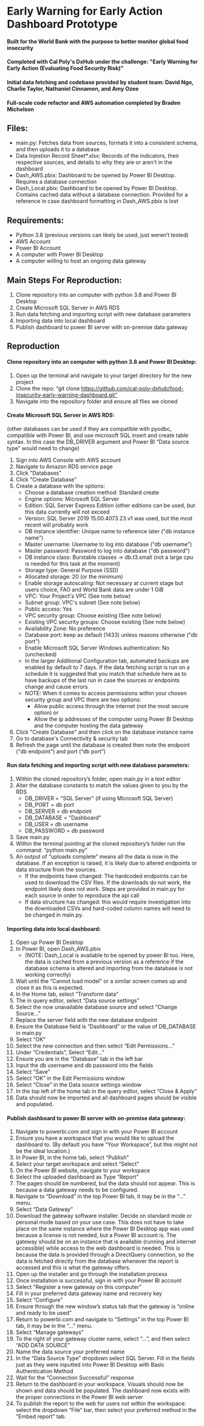 # Early Warning for Early Action Dashboard Prototype
#### Built for the World Bank with the purpose to better monitor global food insecurity
#### Completed with Cal Poly's DxHub under the challenge: "Early Warning for Early Action (Evaluating Food Security Risk)"
#### Initial data fetching and codebase provided by student team: David Ngo, Charlie Taylor,  Nathaniel Cinnamon, and Amy Ozee
#### Full-scale code refactor and AWS automation completed by Braden Michelson


## Files:
- main.py: Fetches data from sources, formats it into a consistent schema, and then uploads it to a database
- Data Injestion Record Sheet*.xlsx: Records of the indicators, their respective sources, and details to why they are or aren't in the dashboard
- Dash_AWS.pbix: Dashboard to be opened by Power BI Desktop. Requires a database connection
- Dash_Local.pbix: Dashboard to be opened by Power BI Desktop. Contains cached data without a database connection. Provided for a reference in case dashboard formatting in Dash_AWS.pbix is lost


## Requirements:
- Python 3.8 (previous versions can likely be used, just weren’t tested)
- AWS Account
- Power BI Account
- A computer with Power BI Desktop
- A computer willing to host an ongoing data gateway


## Main Steps For Reproduction:
1. Clone repository into an computer with python 3.8 and Power BI Desktop
2. Create Microsoft SQL Server in AWS RDS
3. Run data fetching and importing script with new database parameters
4. Importing data into local dashboard
5. Publish dashboard to power BI server with on-premise data gateway

## Reproduction

#### Clone repository into an computer with python 3.8 and Power BI Desktop:
1. Open up the terminal and navigate to your target directory for the new project
2. Clone the repo: “git clone https://github.com/cal-poly-dxhub/food-insecurity-early-warning-dashboard.git”
3. Navigate into the repository folder and ensure all files we cloned


#### Create Microsoft SQL Server in AWS RDS:
(other databases can be used if they are compatible with pyodbc, compatible with Power BI, and use microsoft SQL insert and create table syntax. In this case the DB_DRIVER argument and Power BI “Data source type” would need to change)
1. Sign into AWS Console with AWS account
2. Navigate to Amazon RDS service page
3. Click "Databases"
4. Click "Create Database"
5. Create a database with the options:
   - Choose a database creation method: Standard create
   - Engine options: Microsoft SQL Server
   - Edition: SQL Server Express Edition (other editions can be used, but this data currently will not exceed
   - Version: SQL Server 2019 15.00.4073.23.v1 was used, but the most recent will probably work
   - DB instance identifier: Unique name to reference later ("db instance name")
   - Master username: Username to log into database ("db username")
   - Master password: Password to log into database ("db password")
   - DB instance class: Burstable classes -> db.t3.small (not a large cpu is needed for this task at the moment)
   - Storage type: General Purpose (SSD)
   - Allocated storage: 20 (or the minimum)
   - Enable storage autoscaling: Not necessary at current stage but users choice, FAO and World Bank data are under 1 GiB
   - VPC: Your Project's VPC (See note below)
   - Subnet group: VPC's subnet (See note below)
   - Public access: Yes
   - VPC security group: Choose existing (See note below)
   - Existing VPC security groups: Choose existing (See note below)
   - Availability Zone: No preference
   - Database port: keep as default (1433) unless reasons otherwise ("db port")
   - Enable Microsoft SQL Server Windows authentication: No (unchecked)
   - In the larger Additional Configuration tab, automated backups are enabled by default to 7 days. If the data fetching script is run on a schedule it is suggested that you match that schedule here as to have backups of the last run in case the sources or endpoints change and cause errors
   - NOTE: When it comes to access permissions within your chosen security group and VPC there are two options:
     - Allow public access through the internet (not the most secure option) or
	 - Allow the ip addresses of the computer using Power BI Desktop and the computer hosting the data gateway
6. Click "Create Database" and then click on the database instance name
7. Go to database's Connectivity & security tab
8. Refresh the page until the database is created then note the endpoint ("db endpoint") and port (“db port”)


#### Run data fetching and importing script with new database parameters:
1. Within the cloned repository’s folder, open main.py in a text editor
2. Alter the database constants to match the values given to you by the RDS
   - DB_DRIVER = "SQL Server" (if using Microsoft SQL Server)
   - DB_PORT = db port
   - DB_SERVER = db endpoint
   - DB_DATABASE = "Dashboard"
   - DB_USER = db username
   - DB_PASSWORD = db password
3. Save main.py
4. Within the terminal pointing at  the cloned repository’s folder run the command: “python main.py”
5. An output of “uploads complete” means all the data is now in the database. If an exception is raised, it is likely due to altered endpoints or data structure from the sources. 
   - If the endpoints have changed: The hardcoded endpoints can be used to download the CSV files. If the downloads do not work, the endpoint likely does not work. Steps are provided in main.py for each source in order to reproduce the api call 
   - If data structure has changed: this would require investigation into the downloaded CSVs and hard-coded column names will need to be changed in main.py. 


#### Importing data into local dashboard:
1. Open up Power BI Desktop
2. In Power BI, open Dash_AWS.pbix
   - (NOTE: Dash_Local is available to be opened by power BI too. Here, the data is cached from a previous version as a reference if the database schema is altered and importing from the database is not working correctly)
3. Wait until the “Cannot load model” or a similar screen comes up and close it as this is expected.
4. In the Home tab, select “Transform data”
5. The in query editor, select “Data source settings”
6. Select the now unavailable database source and select “Change Source…”
7. Replace the server field with the new database endpoint
8. Ensure the Database field is “Dashboard” or the value of DB_DATABASE in main.py
9. Select “OK”
10. Select the new connection and then select “Edit Permissions…”
11. Under “Credentials”,  Select “Edit…”
12. Ensure you are in the “Database” tab in the left bar
13. Input the db username and db password into the fields
14. Select “Save”
15. Select “OK” in the Edit Permissions window
16. Select “Close” in the Data source settings window
17. In the top left of the home tab in the query editor, select “Close & Apply”
18. Data should now be imported and all dashboard pages should be visible and populated. 


#### Publish dashboard to power BI server with on-premise data gateway:
1. Navigate to powerbi.com and sign in with your Power BI account
2. Ensure you have a workspace that you would like to upload the dashboard to. (By default you have “Your Workspace”, but this might not be the ideal location.)
3. In Power BI, in the home tab, select “Publish”
4. Select your target workspace and select “Select”
5. On the Power BI website, navigate to your workspace
6. Select the uploaded dashboard as Type “Report”
7. The pages should be numbered, but the data should not appear. This is because a data gateway needs to be configured.
8. Navigate to “Download” in the top Power BI tab, it may be in the “...” menu.
9. Select “Data Gateway”
10. Download the gateway software installer. Decide on standard mode or personal mode based on your use case. This does not have to take place on the same instance where the Power BI Desktop app was used because a license is not needed, but a Power BI account is. The gateway should be on an instance that is available (running and internet accessible) while access to the web dashboard is needed. This is because the data is provided through a DirectQuery connection, so the data is fetched directly from the database whenever the report is accessed and this is what the gateway offers.
11. Open up the installer and go through the installation process
12. Once installation is successful, sign in with your Power BI account
13. Select “Register a new gateway on this computer”
14. Fill in your preferred data gateway name and recovery key
15. Select “Configure”
16. Ensure through the new window’s status tab that the gateway is “online and ready to be used”
17. Return to powerbi.com and navigate to “Settings” in the top Power BI tab, it may be in the “...” menu.
18. Select “Manage gateways”
19. To the right of your gateway cluster name, select “...”, and then select “ADD DATA SOURCE”
20. Name the data source your preferred name
21. In the “Data Source Type” dropdown select SQL Server. Fill in the fields just as they were inputted into Power BI Desktop with Basic Authentication Method
22. Wait for the “Connection Successful” response
23. Return to the dashboard in your workspace. Visuals should now be shown and data should be populated. The dashboard now exists with the proper connections in the Power BI web server
24. To publish the report to the web for users not within the workspace: select the dropdown “File” bar, then select your preferred method in the “Embed report” tab.
